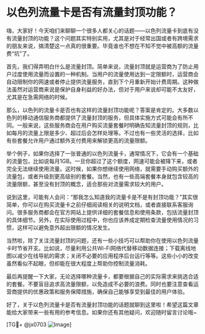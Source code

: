 # 以色列流量卡是否有流量封顶功能？

嗨，大家好！今天咱们来聊聊一个很多人都关心的话题——以色列流量卡到底有没有流量封顶的功能？这个问题其实特别实用，尤其是对于经常出国或者有跨境需求的朋友来说，搞清楚这一点真的很重要。毕竟谁也不想在不知不觉中被高额的流量费“坑”了。

首先，我们得弄明白什么是流量封顶。简单来说，流量封顶就是运营商为了防止用户过度使用流量而设置的一种机制。当用户的流量使用达到一定限额时，运营商会自动限制你的网速或者停止提供流量服务，直到下个月重新开始计费周期。这种做法虽然对运营商来说是保护自身利益的好办法，但对于用户来说却可能不太友好，尤其是在急需网络的时候。

那么，以色列的流量卡是否也有这样的流量封顶功能呢？答案是肯定的。大多数以色列的移动通信服务商都提供了流量封顶的服务，但具体实施方式可能会有所不同。一般来说，这些服务商会在用户购买流量套餐时明确告知流量封顶的规则，比如每月的流量上限是多少、超过后会怎样处理等。不过也有一些灵活的选择，比如有些套餐允许用户通过额外支付费用来解锁更高的流量限额。

举个例子，如果你选择了一张普通的以色列流量卡，通常情况下，它会有一个基础的流量包，比如说每月1GB。一旦你超过了这个额度，网速可能会被降下来，或者完全无法继续使用流量。这时候，如果你想继续使用网络，就需要手动购买额外的流量包，或者升级到更高级别的套餐。当然，也有一些高端套餐本身就包含较高的流量限额，甚至没有封顶的概念，适合那些对流量需求较大的用户。

说到这里，可能有人会问：“那我怎么知道我的流量卡是不是有封顶功能？”其实很简单，你可以在购买流量卡之前仔细阅读相关的说明文档，或者直接联系客服询问。很多服务商都会在官方网站上提供详细的套餐信息和使用条款，包括流量封顶的具体细节。另外，在实际使用过程中，你也应该养成定期检查流量使用情况的习惯，这样可以避免意外超出限额的情况发生。

当然啦，除了关注流量封顶的问题，还有一些小技巧可以帮助你在使用以色列流量卡时节省开支。比如说，尽量利用公共Wi-Fi网络代替移动数据连接；下载离线地图以减少在线导航的需求；关闭不必要的应用程序后台运行等等。这些小小的改变虽然看似不起眼，但却能在很大程度上帮助你控制流量消耗。

最后再提醒一下大家，无论选择哪种流量卡，都要根据自己的实际需求来挑选合适的套餐。不要盲目追求高流量限额，以免造成不必要的浪费。同时也要注意查看运营商提供的优惠政策和服务保障措施，确保自己能够享受到最佳的用户体验。

好了，关于以色列流量卡是否有流量封顶功能的话题就聊到这里啦！希望这篇文章能给大家带来一些有用的参考信息。如果你还有其他疑问，欢迎随时留言讨论哦~

[TG💪+ @jx0703 ![Image](https://github.com/user-attachments/assets/dbca1d08-cadb-493c-b0ec-ad6f7a83f270)]